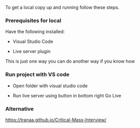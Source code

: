 To get a local copy up and running follow these steps.

### Prerequisites for local

Have the following installed:

* Visual Studio Code

* Live server plugin

This is just one way you can do another way if you know how

### Run project with VS code

* Open folder with visual studio code

* Run live server using button in bottom right Go Live

### Alternative

https://tranaa.github.io/Critical-Mass-Interview/